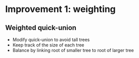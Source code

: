 # Improvement 1: weighting

## Weighted quick-union

- Modify quick-union to avoid tall trees
- Keep track of the size of each tree
- Balance by linking root of smaller tree to root of larger tree
